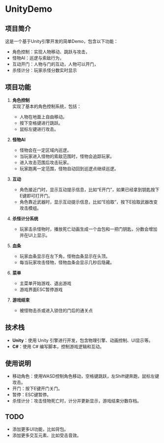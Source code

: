 # UnityDemo

## 项目简介
这是一个基于Unity引擎开发的简单Demo，包含以下功能：
- 角色控制：实现人物移动、跳跃与攻击，
- 怪物AI：巡逻与索敌行为，
- 互动开门：人物与门的互动，人物可以开门，
- 杀怪计分：玩家杀怪分数实时显示

## 项目功能
1. **角色控制**  
   实现了基本的角色控制系统，包括：
   - 人物在地面上自由移动。
   - 按下空格键进行跳跃。
   - 鼠标左键进行攻击。

2. **怪物AI**  
   - 怪物会在一定区域内巡逻。
   - 当玩家进入怪物的索敌范围时，怪物会追踪玩家。
   - 进入攻击范围后攻击玩家。
   - 玩家跑离一定范围，怪物自动回到巡逻点继续巡逻。

3. **互动**  
   - 角色接近门时，显示互动提示信息，比如“E开门”，如果已经拿到钥匙按下E键即可打开门。
   - 角色靠近武器时，显示互动提示信息，比如“E拾取”，按下E拾取武器改变攻击模组。

4. **杀怪计分系统**  
   - 玩家击杀怪物时，播放死亡动画生成一个血包和一把门钥匙，分数会增加并在UI上显示。

5. **血条**  
   - 玩家血条显示在左下角，怪物血条显示在头顶。
   - 每当玩家攻击怪物，怪物血条会显示几秒后隐藏。

6. **菜单**  
   - 主菜单开始游戏、退出游戏
   - 游戏界面ESC暂停游戏

7. **游戏结束**  
   - 被怪物击杀或进入锁住的门后的通关点

## 技术栈
- **Unity**：使用 Unity 引擎进行开发，包含物理引擎、动画控制、UI显示等。
- **C#**：使用 C# 编写脚本，控制游戏逻辑和互动。

## 使用说明
- 移动角色：使用WASD控制角色移动，空格键跳跃，左Shift键奔跑，鼠标左键攻击。
- 开门：按下E键开门关门。
- 暂停：ESC键暂停。
- 杀怪计分：攻击怪物死亡时，计分并更新显示，游戏结束分数存档。

## TODO
- 添加更多UI功能，比如背包。
- 添加更多交互元素、比如受击音效。